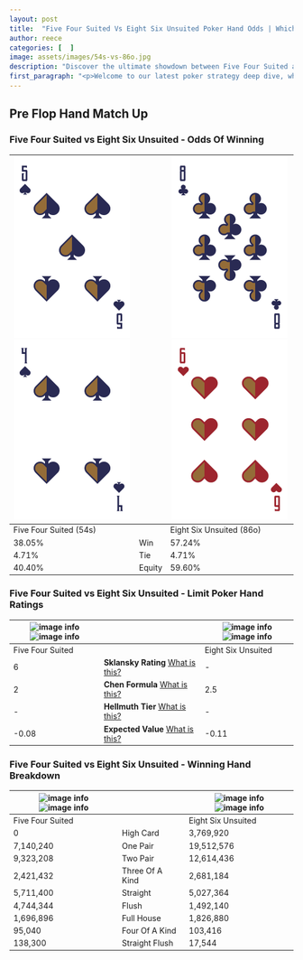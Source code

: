 ```yaml
---
layout: post
title:  "Five Four Suited Vs Eight Six Unsuited Poker Hand Odds | Which Is The Better Hand In Poker? A Complete Guide"
author: reece
categories: [  ]
image: assets/images/54s-vs-86o.jpg
description: "Discover the ultimate showdown between Five Four Suited and Eight Six Unsuited in poker! Uncover the odds, strategies, and scenarios where one hand triumphs over the other. Get ready to up your poker game with this thrilling analysis."
first_paragraph: "<p>Welcome to our latest poker strategy deep dive, where we're pitting two distinct hands against each other in a high-stakes showdown: Five Four Suited vs Eight Six Unsuited.</p><p>In the dynamic world of poker, every decision counts, and knowing which hand holds the upper hand is key to your success at the table.</p><p>In this article, we'll dissect these two hands, explore the scenarios where one dominates the other, and equip you with the knowledge to make strategic choices that can tip the odds in your favor.</p><p>Get ready to unravel the intriguing dynamics of these poker hands and elevate your game to new heights.</p>"
---
```




[comment]: # (sp0)

## Pre Flop Hand Match Up

<div class="table hand-ratings" markdown="1"> 



### Five Four Suited vs Eight Six Unsuited - Odds Of Winning


    
| ![image info](assets/images/hand1/5.png) ![image info](assets/images/hand1/4.png) |  | ![image info](assets/images/hand2/8.png) ![image info](assets/images/hand2/6o.png) |
| -------- | -------- | -------- |
| Five Four Suited (54s) |  | Eight Six Unsuited (86o) |
| 38.05% | Win | 57.24% |
| 4.71% | Tie | 4.71% |
| 40.40% | Equity | 59.60% |




[comment]: # (sp1)



### Five Four Suited vs Eight Six Unsuited - Limit Poker Hand Ratings


    
| ![image info](https://www.riverpairs.com/assets/images/hand1/5.png) ![image info](https://www.riverpairs.com/assets/images/hand1/4.png) |  | ![image info](https://www.riverpairs.com/assets/images/hand2/8.png) ![image info](https://www.riverpairs.com/assets/images/hand2/6o.png) |
| -------- | -------- | -------- |
| Five Four Suited |  | Eight Six Unsuited |
| 6 | **Sklansky Rating** [What is this?](/sklansky-rating-explained) | - |
| 2 | **Chen Formula** [What is this?](/chen-formula-explained) | 2.5 |
| - | **Hellmuth Tier** [What is this?](/Hellmuth-tier-explained) | - |
| -0.08 | **Expected Value** [What is this?](/expected-value-explained) | -0.11 |




[comment]: # (sp2)



### Five Four Suited vs Eight Six Unsuited - Winning Hand Breakdown


    
| ![image info](https://www.riverpairs.com/assets/images/hand1/5.png) ![image info](https://www.riverpairs.com/assets/images/hand1/4.png) |  | ![image info](https://www.riverpairs.com/assets/images/hand2/8.png) ![image info](https://www.riverpairs.com/assets/images/hand2/6o.png) |
| -------- | -------- | -------- |
| Five Four Suited |  | Eight Six Unsuited |
| 0 | High Card | 3,769,920 |
| 7,140,240 | One Pair | 19,512,576 |
| 9,323,208 | Two Pair | 12,614,436 |
| 2,421,432 | Three Of A Kind | 2,681,184 |
| 5,711,400 | Straight | 5,027,364 |
| 4,744,344 | Flush | 1,492,140 |
| 1,696,896 | Full House | 1,826,880 |
| 95,040 | Four Of A Kind | 103,416 |
| 138,300 | Straight Flush | 17,544 |




[comment]: # (sp3)



</div>

[comment]: # (sp4)



[comment]: # (sp5)

